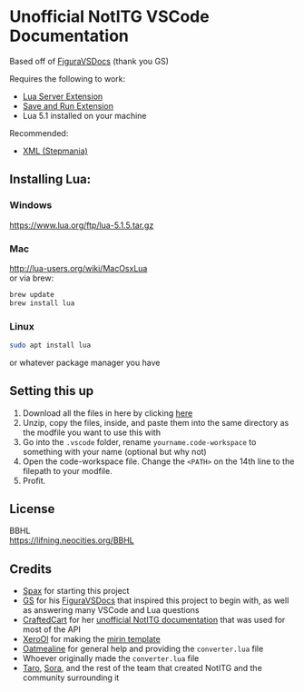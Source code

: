 # Unofficial NotITG VSCode Documentation

Based off of [FiguraVSDocs](https://github.com/GrandpaScout/FiguraRewriteVSDocs) (thank you GS)

Requires the following to work:
- [Lua Server Extension](https://marketplace.visualstudio.com/items?itemName=sumneko.lua)
- [Save and Run Extension](https://marketplace.visualstudio.com/items?itemName=wk-j.save-and-run)
- Lua 5.1 installed on your machine

Recommended:
- [XML (Stepmania)](https://marketplace.visualstudio.com/items?itemName=fms-cat.xml-stepmania)

## Installing Lua:
### Windows
https://www.lua.org/ftp/lua-5.1.5.tar.gz

### Mac
http://lua-users.org/wiki/MacOsxLua  
or via brew:
```bash
brew update
brew install lua
```

### Linux
```bash
sudo apt install lua
```
or whatever package manager you have

## Setting this up
1. Download all the files in here by clicking [here](https://github.com/SpiritAxolotl/NotITG_VSDocs/archive/refs/heads/main.zip)
2. Unzip, copy the files, inside, and paste them into the same directory as the modfile you want to use this with
3. Go into the `.vscode` folder, rename `yourname.code-workspace` to something with your name (optional but why not)
4. Open the code-workspace file. Change the `<PATH>` on the 14th line to the filepath to your modfile.
5. Profit.

## License
BBHL  
https://lifning.neocities.org/BBHL

## Credits
- [Spax](https://github.com/SpiritAxolotl) for starting this project  
- [GS](https://github.com/GrandpaScout) for his [FiguraVSDocs](https://github.com/GrandpaScout/FiguraRewriteVSDocs) that inspired this project to begin with, as well as answering many VSCode and Lua questions  
- [CraftedCart](https://gitlab.com/CraftedCart) for her [unofficial NotITG documentation](https://craftedcart.gitlab.io/notitg_docs/) that was used for most of the API  
- [XeroOl](https://github.com/XeroOl) for making the [mirin template](https://xerool.github.io/notitg-mirin/)  
- [Oatmealine](https://oat.zone) for general help and providing the `converter.lua` file  
- Whoever originally made the `converter.lua` file  
- [Taro](https://github.com/TaroNuke), [Sora](https://heysora.net), and the rest of the team that created NotITG and the community surrounding it